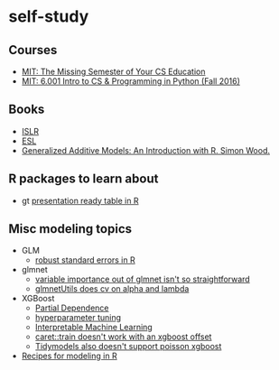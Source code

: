 # self-study

## Courses
  * [MIT: The Missing Semester of Your CS Education](https://missing.csail.mit.edu/)
  * [MIT: 6.001 Intro to CS & Programming in Python (Fall 2016)](https://ocw.mit.edu/courses/electrical-engineering-and-computer-science/6-0001-introduction-to-computer-science-and-programming-in-python-fall-2016/)

## Books
  * [ISLR](http://faculty.marshall.usc.edu/gareth-james/ISL/)
  * [ESL](https://web.stanford.edu/~hastie/ElemStatLearn/)
  * [Generalized Additive Models: An Introduction with R. Simon Wood.](https://reseau-mexico.fr/sites/reseau-mexico.fr/files/igam.pdf)

## R packages to learn about
  * gt
    [presentation ready table in R](https://gt.rstudio.com/)

## Misc modeling topics
  * GLM
    * [robust standard errors in R](https://data.princeton.edu/wws509/r/robust)
  * glmnet
    * [variable importance out of glmnet isn't so straightforward](https://think-lab.github.io/d/205/#3)
    * [glmnetUtils does cv on alpha and lambda](https://cran.r-project.org/web/packages/glmnetUtils/vignettes/intro.html)
  * XGBoost
    * [Partial Dependence](https://bgreenwell.github.io/pdp/articles/pdp-example-xgboost.html)
    * [hyperparameter tuning](https://www.hackerearth.com/blog/developers/beginners-tutorial-on-xgboost-parameter-tuning-r/)
    * [Interpretable Machine Learning](https://cran.r-project.org/web/packages/iml/vignettes/intro.html)
    * [caret::train doesn't work with an xgboost offset](https://github.com/topepo/caret/issues/861)
    * [Tidymodels also doesn't support poisson xgboost](https://stackoverflow.com/questions/62992162/configuring-xgboost-poisson-regression-with-offset-in-parsnip)
 * [Recipes for modeling in R](https://www.tmwr.org/recipes.html)
  
